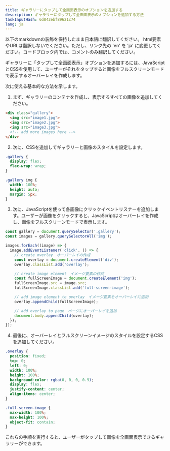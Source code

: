 ```yaml
---
title: ギャラリーにタップして全画面表示のオプションを追加する
description: ギャラリーにタップして全画面表示のオプションを追加する方法
taskInputHash: 6d842ebf89621c74
lang: ja
---
```

以下のmarkdownの装飾を保持したまま日本語に翻訳してください。
html要素やURLは翻訳しないでください。ただし、リンク先の 'en' を 'ja' に変更してください。コードブロック内では、コメントのみ翻訳してください。

ギャラリーに「タップして全画面表示」オプションを追加するには、JavaScriptとCSSを使用して、ユーザーがそれをタップすると画像をフルスクリーンモードで表示するオーバーレイを作成します。

次に使える基本的な方法を示します。
1. まず、ギャラリーのコンテナを作成し、表示するすべての画像を追加してください。

```html
<div class="gallery">
  <img src="image1.jpg">
  <img src="image2.jpg">
  <img src="image3.jpg">
  <!-- add more images here -->
</div>
```

2. 次に、CSSを追加してギャラリーと画像のスタイルを設定します。

```css
.gallery {
  display: flex;
  flex-wrap: wrap;
}

.gallery img {
  width: 100%;
  height: auto;
  margin: 5px;
}
```

3. 次に、JavaScriptを使って各画像にクリックイベントリスナーを追加します。ユーザーが画像をクリックすると、JavaScriptはオーバーレイを作成し、画像をフルスクリーンモードで表示します。

```javascript
const gallery = document.querySelector('.gallery');
const images = gallery.querySelectorAll('img');

images.forEach((image) => {
  image.addEventListener('click', () => {
    // create overlay　オーバーレイの作成
    const overlay = document.createElement('div');
    overlay.classList.add('overlay');

    // create image element　イメージ要素の作成
    const fullScreenImage = document.createElement('img');
    fullScreenImage.src = image.src;
    fullScreenImage.classList.add('full-screen-image');

    // add image element to overlay　イメージ要素をオーバーレイに追加
    overlay.appendChild(fullScreenImage);

    // add overlay to page　ページにオーバーレイを追加
    document.body.appendChild(overlay);
  });
});
```

4. 最後に、オーバーレイとフルスクリーンイメージのスタイルを設定するCSSを追加してください。

```css
.overlay {
  position: fixed;
  top: 0;
  left: 0;
  width: 100%;
  height: 100%;
  background-color: rgba(0, 0, 0, 0.9);
  display: flex;
  justify-content: center;
  align-items: center;
}

.full-screen-image {
  max-width: 100%;
  max-height: 100%;
  object-fit: contain;
}
```

これらの手順を実行すると、ユーザーがタップして画像を全画面表示できるギャラリーができます。
